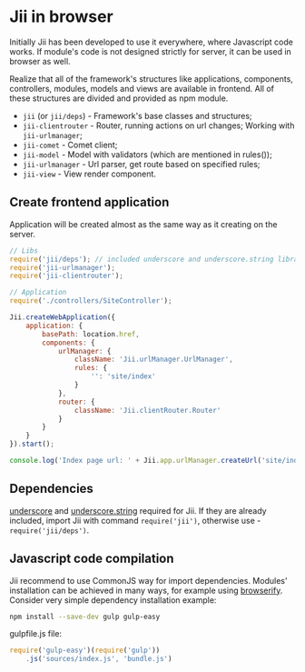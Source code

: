 Jii in browser
====
Initially Jii has been developed to use it everywhere, where Javascript code works. If module's code is not designed strictly for server, it can be used in browser as well.

Realize that all of the framework's structures like applications, components, controllers, modules, models and views are available in frontend.
All of these structures are divided and provided as npm module.

- `jii` (or `jii/deps`) - Framework's base classes and structures;
- `jii-clientrouter` - Router, running actions on url changes; Working with `jii-urlmanager`;
- `jii-comet` - Comet client;
- `jii-model` - Model with validators (which are mentioned in rules());
- `jii-urlmanager` - Url parser, get route based on specified rules;
- `jii-view` - View render component.

## Create frontend application

Application will be created almost as the same way as it creating on the server.

```js
// Libs
require('jii/deps'); // included underscore and underscore.string libraries
require('jii-urlmanager');
require('jii-clientrouter');

// Application
require('./controllers/SiteController');

Jii.createWebApplication({
    application: {
        basePath: location.href,
        components: {
            urlManager: {
                className: 'Jii.urlManager.UrlManager',
                rules: {
                    '': 'site/index'
                }
            },
            router: {
                className: 'Jii.clientRouter.Router'
            }
        }
    }
}).start();

console.log('Index page url: ' + Jii.app.urlManager.createUrl('site/index'));
```

## Dependencies

[underscore](http://underscorejs.org/) and [underscore.string](http://epeli.github.io/underscore.string/) required for Jii. If they are already included, import Jii with command `require('jii')`, otherwise use - `require('jii/deps')`.

## Javascript code compilation

Jii recommend to use CommonJS way for import dependencies. Modules' installation can be achieved in many ways, for example using [browserify](http://browserify.org/).
Consider very simple dependency installation example:

```sh
npm install --save-dev gulp gulp-easy
```

gulpfile.js file:

```js
require('gulp-easy')(require('gulp'))
    .js('sources/index.js', 'bundle.js')
```
